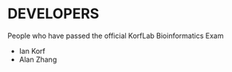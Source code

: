 DEVELOPERS
==========

People who have passed the official KorfLab Bioinformatics Exam

+ Ian Korf
+ Alan Zhang
